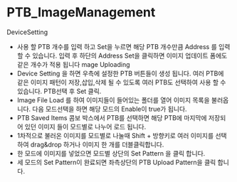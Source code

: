 # PTB_ImageManagement

DeviceSetting 
- 사용 할 PTB 개수를 입력 하고 Set을 누르면 해당 PTB 개수만큼 Address 를 입력 할 수 있습니다. 입력 후 하단의 Address Set을 클릭하면 이미지 업데이트 폼에도 같은 개수가 적용 됩니다
mage Uploading
- Device Setting 을 하면 우측에 설정한 PTB 버튼들이 생성 됩니다.  여러 PTB에 같은 이미지 패턴이 저장,삽입,삭제 될 수 있도록 여러 PTB도 선택하여 사용 할 수 있습니다. PTB선택 후 Set 클릭. 
- Image File Load 를 하여 이미지들이 들어있는 폴더를 열어 이미지 목록을 불러옵니다. 다음 모드선택을 하면 해당 모드의 Enable이 true가 됩니다.
- PTB Saved Items 콤보 박스에서 PTB를 선택하면 해당 PTB에 마지막에 저장되어 있던 이미지 들이 모드별로  나누어 로드 됩니다.
- 1차적으로 불러온 이미지를 모드별로 나눌때 Shift + 방향키로 여러 이미지를 선택하여 drag&drop 하거나 이미지 한 개를 더블클릭합니다.
- 한 모드에 이미지를 넣었으면 모드별 상단의 Set Pattern 을 클릭 합니다.
- 세 모드의 Set Pattern이 완료되면 좌측상단의 PTB Upload Pattern을 클릭 합니다. 




